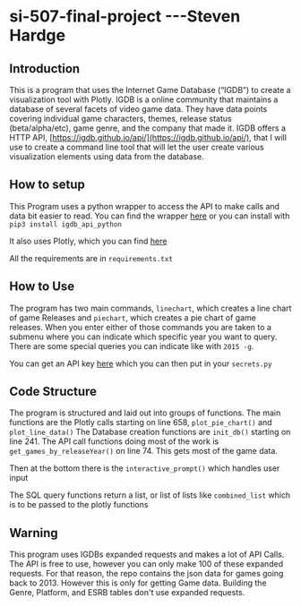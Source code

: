# si-507-final-project ---Steven Hardge

## Introduction
This is a program that uses the  Internet Game Database (“IGDB”) to create a visualization tool with Plotly. IGDB is a online community that maintains a database of several facets of video game data. They have data points covering individual game characters, themes, release status (beta/alpha/etc), game genre, and the company that made it. IGDB offers a HTTP API, [https://igdb.github.io/api/](https://igdb.github.io/api/), that I will use to create a command line tool that will let the user create various visualization elements using data from the database.

## How to setup
This Program uses a python wrapper to access the API to make calls and data bit easier to read.
You can find the wrapper [here](https://github.com/igdb/igdb_api_python)
or you can install with `pip3 install igdb_api_python`

It also uses Plotly, which you can find [here](https://plot.ly/python/getting-started/)

All the requirements are in `requirements.txt`

## How to Use
The program has two main commands, `linechart`, which creates a line chart of game Releases
and `piechart`, which creates a pie chart of game releases. When you enter either of those commands
you are taken to a submenu where you can indicate which specific year you want to query. There are some
special queries you can indicate like with `2015 -g`.

You can get an API key [here](https://api.igdb.com/signup) which you can then put in your `secrets.py`

## Code Structure

The program is structured and laid out into groups of functions. The main functions are the Plotly calls starting on line 658,
`plot_pie_chart()` and `plot_line_data()`
The Database creation functions are `init_db()` starting on line 241.
The API call functions doing most of the work is `get_games_by_releaseYear()` on line 74. This gets most of the game data.

Then at the bottom there is the `interactive_prompt()` which handles user input

The SQL query functions return a list, or list of lists like `combined_list` which is to be passed to the plotly functions

## Warning
This program uses IGDBs expanded requests and makes a lot  of API Calls. The API is free to use,
however you can only make 100 of these expanded requests. For that reason, the repo contains
the json data for games going back to 2013. However this is only for getting Game data. Building
the Genre, Platform, and ESRB tables don't use expanded requests.
